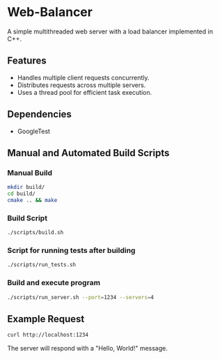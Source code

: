 # Web-Balancer

A simple multithreaded web server with a load balancer implemented in C++.

## Features

- Handles multiple client requests concurrently.
- Distributes requests across multiple servers.
- Uses a thread pool for efficient task execution.

## Dependencies
- GoogleTest

## Manual and Automated Build Scripts

### Manual Build

```bash
mkdir build/
cd build/
cmake .. && make
```

### Build Script

```bash
./scripts/build.sh 
```

### Script for running tests after building

```bash
./scripts/run_tests.sh 
```

### Build and execute program
```bash
./scripts/run_server.sh --port=1234 --servers=4
```


## Example Request

```bash
curl http://localhost:1234
```

The server will respond with a "Hello, World!" message.